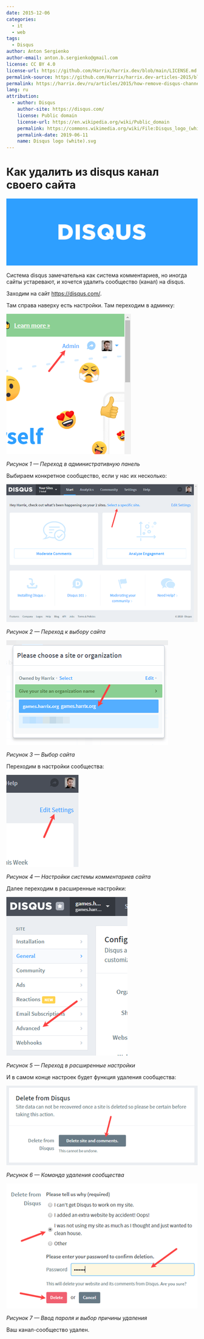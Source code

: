 ```yaml
---
date: 2015-12-06
categories:
  - it
  - web
tags:
  - Disqus
author: Anton Sergienko
author-email: anton.b.sergienko@gmail.com
license: CC BY 4.0
license-url: https://github.com/Harrix/harrix.dev/blob/main/LICENSE.md
permalink-source: https://github.com/Harrix/harrix.dev-articles-2015/blob/main/how-remove-disqus-channel/how-remove-disqus-channel.md
permalink: https://harrix.dev/ru/articles/2015/how-remove-disqus-channel/
lang: ru
attribution:
  - author: Disqus
    author-site: https://disqus.com/
    license: Public domain
    license-url: https://en.wikipedia.org/wiki/Public_domain
    permalink: https://commons.wikimedia.org/wiki/File:Disqus_logo_(white).svg
    permalink-date: 2019-06-11
    name: Disqus logo (white).svg
---
```


# Как удалить из disqus канал своего сайта

![Featured image](featured-image.svg)

Система disqus замечательна как система комментариев, но иногда сайты устаревают, и хочется удалить сообщество (канал) на disqus.

Заходим на сайт <https://disqus.com/>.

Там справа наверху есть настройки. Там переходим в админку:

![Переход в административную панель](img/disqus_01.png)

_Рисунок 1 — Переход в административную панель_

Выбираем конкретное сообщество, если у нас их несколько:

![Переход к выбору сайта](img/disqus_02.png)

_Рисунок 2 — Переход к выбору сайта_

![Выбор сайта](img/disqus_03.png)

_Рисунок 3 — Выбор сайта_

Переходим в настройки сообщества:

![Настройки системы комментариев сайта](img/disqus_04.png)

_Рисунок 4 — Настройки системы комментариев сайта_

Далее переходим в расширенные настройки:

![Переход в расширенные настройки](img/disqus_05.png)

_Рисунок 5 — Переход в расширенные настройки_

И в самом конце настроек будет функция удаления сообщества:

![Команда удаления сообщества](img/disqus_06.png)

_Рисунок 6 — Команда удаления сообщества_

![Ввод пароля и выбор причины удаления](img/disqus_07.png)

_Рисунок 7 — Ввод пароля и выбор причины удаления_

Ваш канал-сообщество удален.
